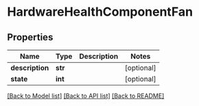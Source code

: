 # HardwareHealthComponentFan

## Properties
Name | Type | Description | Notes
------------ | ------------- | ------------- | -------------
**description** | **str** |  | [optional] 
**state** | **int** |  | [optional] 

[[Back to Model list]](../README.md#documentation-for-models) [[Back to API list]](../README.md#documentation-for-api-endpoints) [[Back to README]](../README.md)


